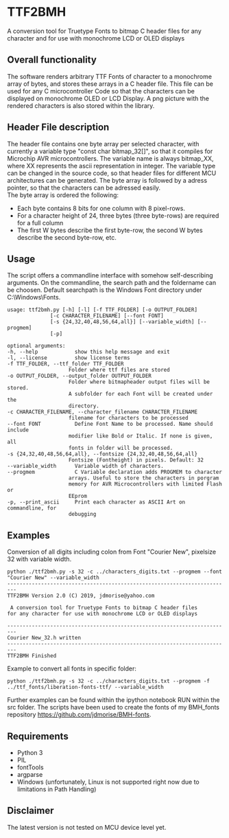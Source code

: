 # TTF2BMH
  
A conversion tool for Truetype Fonts to bitmap C header files for any character and for use with monochrome LCD or OLED displays  
 
## Overall functionality
The software renders arbitrary TTF Fonts of character to a monochrome array of bytes, and stores these arrays in a C header file. This file can be used for any C microcontroller Code so that the characters can be displayed on monochrome OLED or LCD Display. A png picture with the rendered characters is also stored within the library. 

## Header File description
The header file contains one byte array per selected character, with currently a variable type "const char bitmap_32[]", so that it compiles for Microchip AVR microcontrollers. The variable name is always bitmap_XX, where XX represents the ascii representation in integer. The variable type can be changed in the source code, so that header files for different MCU architectures can be generated. 
The byte array is followed by a adress pointer, so that the characters can be adressed easily.  
The byte array is ordered the following: 
* Each byte contains 8 bits for one column with 8 pixel-rows. 
* For a character height of 24, three bytes (three byte-rows) are required for a full column
* The first W bytes describe the first byte-row, the second W bytes describe the second byte-row, etc. 

## Usage
The script offers a commandline interface with somehow self-describing arguments. On the commandline, the search path and the foldername can be choosen. Default searchpath is the Windows Font directory under C:\Windows\Fonts\. 
    
    usage: ttf2bmh.py [-h] [-l] [-f TTF_FOLDER] [-o OUTPUT_FOLDER]    
                  [-c CHARACTER_FILENAME] [--font FONT]    
                  [-s {24,32,40,48,56,64,all}] [--variable_width] [--progmem]    
                  [-p]    
    
    optional arguments:  
    -h, --help            show this help message and exit    
    -l, --license         show license terms    
    -f TTF_FOLDER, --ttf_folder TTF_FOLDER    
                        Folder where ttf files are stored   
    -o OUTPUT_FOLDER, --output_folder OUTPUT_FOLDER    
                        Folder where bitmapheader output files will be stored.    
                        A subfolder for each Font will be created under the    
                        directory.    
    -c CHARACTER_FILENAME, --character_filename CHARACTER_FILENAME    
                        filename for characters to be processed    
    --font FONT           Define Font Name to be processed. Name should include    
                        modifier like Bold or Italic. If none is given, all    
                        fonts in folder will be processed.    
    -s {24,32,40,48,56,64,all}, --fontsize {24,32,40,48,56,64,all}
                        Fontsize (Fontheight) in pixels. Default: 32    
    --variable_width      Variable width of characters.    
    --progmem             C Variable declaration adds PROGMEM to character
                        arrays. Useful to store the characters in porgram
                        memory for AVR Microcontrollers with limited Flash or
                        EEprom    
    -p, --print_ascii     Print each character as ASCII Art on commandline, for
                        debugging    
## Examples

Conversion of all digits including colon from Font "Courier New", pixelsize 32 with variable width. 

    python ./ttf2bmh.py -s 32 -c ../characters_digits.txt --progmem --font "Courier New" --variable_width 
    -------------------------------------------------------------------------
    TTF2BMH Version 2.0 (C) 2019, jdmorise@yahoo.com
 
     A conversion tool for Truetype Fonts to bitmap C header files 
    for any character for use with monochrome LCD or OLED displays 
     
    -------------------------------------------------------------------------
    Courier New_32.h written
    -------------------------------------------------------------------------
    TTF2BMH Finished
    
Example to convert all fonts in specific folder: 

    python ./ttf2bmh.py -s 32 -c ../characters_digits.txt --progmem -f ../ttf_fonts/liberation-fonts-ttf/ --variable_width
    
Further examples can be found within the ipython notebook RUN within the src folder. 
The scripts have been used to create the fonts of my BMH_fonts repository https://github.com/jdmorise/BMH-fonts. 
    
## Requirements
* Python 3
* PIL
* fontTools
* argparse
* Windows (unfortunately, Linux is not supported right now due to limitations in Path Handling) 

## Disclaimer
The latest version is not tested on MCU device level yet. 
